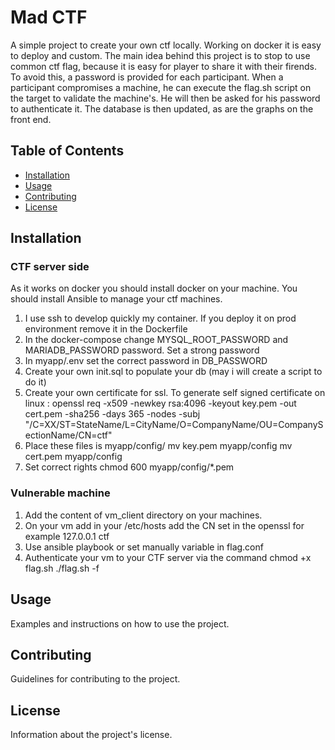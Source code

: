 # Mad CTF

A simple project to create your own ctf locally. Working on docker it is easy to deploy and custom.
The main idea behind this project is to stop to use common ctf flag, because it is easy for player to share it with their firends.
To avoid this, a password is provided for each participant. When a participant compromises a machine, he can execute the flag.sh script on the target to validate the machine's. 
He will then be asked for his password to authenticate it. The database is then updated, as are the graphs on the front end.


## Table of Contents

- [Installation](#installation)
- [Usage](#usage)
- [Contributing](#contributing)
- [License](#license)

## Installation
### CTF server side
As it works on docker you should install docker on your machine. You should install Ansible to manage your ctf machines.
1. I use ssh to develop quickly my container. If you deploy it on prod environment remove it in the Dockerfile
2. In the docker-compose change MYSQL_ROOT_PASSWORD and MARIADB_PASSWORD password. Set a strong password
3. In myapp/.env set the correct password in DB_PASSWORD
4. Create your own init.sql to populate your db (may i will create a script to do it)
5. Create your own certificate for ssl.
To generate self signed certificate on linux :
openssl req -x509 -newkey rsa:4096 -keyout key.pem -out cert.pem -sha256 -days 365 -nodes -subj "/C=XX/ST=StateName/L=CityName/O=CompanyName/OU=CompanySectionName/CN=ctf"
6. Place these files is myapp/config/
mv key.pem myapp/config
mv cert.pem myapp/config
7. Set correct rights 
chmod 600 myapp/config/*.pem


### Vulnerable machine
1. Add the content of vm_client directory on your machines.
2. On your vm add in your /etc/hosts add the CN set in the openssl 
for example 127.0.0.1 ctf
3. Use ansible playbook or set manually variable in flag.conf
4. Authenticate your vm to your CTF server via the command
chmod +x flag.sh
./flag.sh -f




## Usage

Examples and instructions on how to use the project.

## Contributing

Guidelines for contributing to the project.

## License

Information about the project's license.
